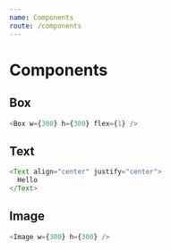 ```yaml
---
name: Components
route: /components
---
```


# Components

## Box

```javascript
<Box w={300} h={300} flex={1} />
```

## Text

```javascript
<Text align="center" justify="center">
  Hello
</Text>
```

## Image

```javascript
<Image w={300} h={300} />
```
